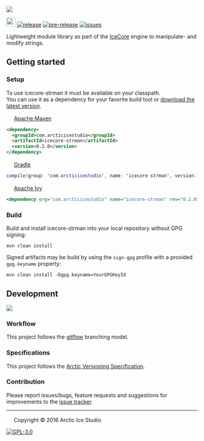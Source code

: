 ![](https://bitbucket.org/arcticicestudio/icecore-strman/raw/develop/src/main/assets/media/icecore-strman-banner.png)

<img src="https://bitbucket.org/favicon.ico" width=24 height=24/> [![release](https://img.shields.io/badge/release-v0.2.0-blue.svg)](https://bitbucket.org/arcticicestudio/icecore-strman/downloads) [![pre-release](https://img.shields.io/badge/pre--release---_-blue.svg)](https://bitbucket.org/arcticicestudio/icecore-strman/downloads) [![issues](https://img.shields.io/bitbucket/issues-raw/arcticicestudio/icecore-strman.svg?maxAge=86400)](https://bitbucket.org/arcticicestudio/icecore-strman/issues)

Lightweight module library as part of the [IceCore](https://bitbucket.org/arcticicestudio/icecore) engine to manipulate- and modify strings.

## Getting started
### Setup
To use icecore-strman it must be available on your classpath.  
You can use it as a dependency for your favorite build tool or [download the latest version](https://bitbucket.org/arcticicestudio/icecore-strman/downloads).

<img src="http://apache.org/favicons/favicon.ico" width=16 height=16/> <a href="https://maven.apache.org">Apache Maven</a>
```xml
<dependency>
  <groupId>com.arcticicestudio</groupId>
  <artifactId>icecore-strman</artifactId>
  <version>0.2.0</version>
</dependency>
```

<img src="https://gradle.org/wp-content/uploads/fbrfg/favicon.ico" width=16 height=16/> <a href="https://gradle.org">Gradle</a>
```java
compile(group: 'com.arcticicestudio', name: 'icecore-strman', version: '0.2.0')
```

<img src="http://apache.org/favicons/favicon.ico" width=16 height=16/> <a href="https://ant.apache.org/ivy">Apache Ivy</a>
```xml
<dependency org="com.arcticicestudio" name="icecore-strman" rev="0.2.0" />
```   

### Build
Build and install icecore-strman into your local repository without GPG signing:  
```
mvn clean install
```

Signed artifacts may be build by using the `sign-gpg` profile with a provided `gpg.keyname` property:
```
mvn clean install -Dgpg.keyname=YourGPGKeyId
```

## Development
[![](https://img.shields.io/badge/Changelog-v0.2.0-blue.svg)](https://bitbucket.org/arcticicestudio/icecore-strman/raw/v0.2.0/CHANGELOG.md)

### Workflow
This project follows the [gitflow](http://nvie.com/posts/a-successful-git-branching-model) branching model.

### Specifications
This project follows the [Arctic Versioning Specification](https://github.com/arcticicestudio/arcver).

### Contribution
Please report issues/bugs, feature requests and suggestions for improvements to the [issue tracker](https://bitbucket.org/arcticicestudio/icecore-strman/issues).

---

<img src="http://arcticicestudio.com/favicon.ico" width=16 height=16/> Copyright &copy; 2016 Arctic Ice Studio

[![GPL-3.0](http://www.gnu.org/graphics/gplv3-88x31.png)](http://www.gnu.org/licenses/gpl.txt)

